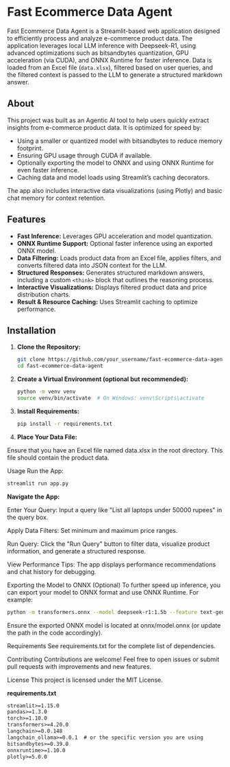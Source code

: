 # Fast Ecommerce Data Agent

Fast Ecommerce Data Agent is a Streamlit-based web application designed to efficiently process and analyze e-commerce product data. The application leverages local LLM inference with Deepseek-R1, using advanced optimizations such as bitsandbytes quantization, GPU acceleration (via CUDA), and ONNX Runtime for faster inference. Data is loaded from an Excel file (`data.xlsx`), filtered based on user queries, and the filtered context is passed to the LLM to generate a structured markdown answer.

## About

This project was built as an Agentic AI tool to help users quickly extract insights from e-commerce product data. It is optimized for speed by:
- Using a smaller or quantized model with bitsandbytes to reduce memory footprint.
- Ensuring GPU usage through CUDA if available.
- Optionally exporting the model to ONNX and using ONNX Runtime for even faster inference.
- Caching data and model loads using Streamlit’s caching decorators.

The app also includes interactive data visualizations (using Plotly) and basic chat memory for context retention.

## Features

- **Fast Inference:** Leverages GPU acceleration and model quantization.
- **ONNX Runtime Support:** Optional faster inference using an exported ONNX model.
- **Data Filtering:** Loads product data from an Excel file, applies filters, and converts filtered data into JSON context for the LLM.
- **Structured Responses:** Generates structured markdown answers, including a custom `<think>` block that outlines the reasoning process.
- **Interactive Visualizations:** Displays filtered product data and price distribution charts.
- **Result & Resource Caching:** Uses Streamlit caching to optimize performance.

## Installation

1. **Clone the Repository:**

   ```bash
   git clone https://github.com/your_username/fast-ecommerce-data-agent.git
   cd fast-ecommerce-data-agent
   
2. **Create a Virtual Environment (optional but recommended):**

    ```bash
    python -m venv venv
    source venv/bin/activate  # On Windows: venv\Scripts\activate

3. **Install Requirements:**

    ```bash
    pip install -r requirements.txt
   
4. **Place Your Data File:**

Ensure that you have an Excel file named data.xlsx in the root directory. This file should contain the product data.

Usage
Run the App:

```bash
streamlit run app.py
````  
  
**Navigate the App:**

Enter Your Query: Input a query like "List all laptops under 50000 rupees" in the query box.

Apply Data Filters: Set minimum and maximum price ranges.

Run Query: Click the "Run Query" button to filter data, visualize product information, and generate a structured response.

View Performance Tips: The app displays performance recommendations and chat history for debugging.

Exporting the Model to ONNX (Optional)
To further speed up inference, you can export your model to ONNX format and use ONNX Runtime. For example:

```bash
python -m transformers.onnx --model deepseek-r1:1.5b --feature text-generation onnx/
```

Ensure the exported ONNX model is located at onnx/model.onnx (or update the path in the code accordingly).

Requirements
See requirements.txt for the complete list of dependencies.

Contributing
Contributions are welcome! Feel free to open issues or submit pull requests with improvements and new features.

License
This project is licensed under the MIT License.

**requirements.txt**

```txt
streamlit>=1.15.0
pandas>=1.3.0
torch>=1.10.0
transformers>=4.20.0
langchain>=0.0.148
langchain_ollama>=0.0.1  # or the specific version you are using
bitsandbytes>=0.39.0
onnxruntime>=1.10.0
plotly>=5.0.0